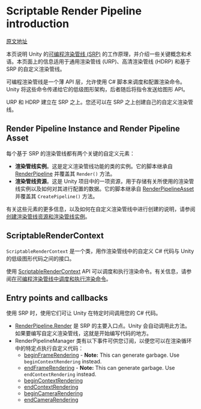 # Scriptable Render Pipeline introduction

[原文地址](https://docs.unity3d.com/2019.4/Documentation/Manual/scriptable-render-pipeline-introduction.html)

本页说明 Unity 的[可编程渲染管线 (SRP)](https://docs.unity3d.com/cn/current/Manual/ScriptableRenderPipeline.html) 的工作原理，并介绍一些关键概念和术语。本页面上的信息适用于通用渲染管线 (URP)、高清渲染管线 (HDRP) 和基于 SRP 的自定义渲染管线。

可编程渲染管线是一个薄 API 层，允许使用 C# 脚本来调度和配置渲染命令。Unity 将这些命令传递给它的低级图形架构，后者随后将指令发送给图形 API。

URP 和 HDRP 建立在 SRP 之上。您还可以在 SRP 之上创建自己的自定义渲染管线。

## Render Pipeline Instance and Render Pipeline Asset

每个基于 SRP 的渲染管线都有两个关键的自定义元素：

- **渲染管线实例**。这是定义渲染管线功能的类的实例。它的脚本继承自 [RenderPipeline](https://docs.unity3d.com/cn/current/ScriptReference/Rendering.RenderPipeline.html) 并覆盖其 `Render()` 方法。
- **渲染管线资源**。这是 Unity 项目中的一项资源，用于存储有关所使用的渲染管线实例以及如何对其进行配置的数据。它的脚本继承自 [RenderPipelineAsset](https://docs.unity3d.com/cn/current/ScriptReference/Rendering.RenderPipelineAsset.html) 并覆盖其 `CreatePipeline()` 方法。

有关这些元素的更多信息，以及如何在自定义渲染管线中进行创建的说明，请参阅[创建渲染管线资源和渲染管线实例](https://docs.unity3d.com/cn/current/Manual/srp-creating-render-pipeline-asset-and-render-pipeline-instance.html)。

## ScriptableRenderContext

`ScriptableRenderContext` 是一个类，用作渲染管线中的自定义 C# 代码与 Unity 的低级图形代码之间的接口。

使用 [ScriptableRenderContext](https://docs.unity3d.com/cn/current/ScriptReference/Rendering.ScriptableRenderContext.html) API 可以调度和执行渲染命令。有关信息，请参阅[在可编程渲染管线中调度和执行渲染命令](https://docs.unity3d.com/cn/current/Manual/srp-using-scriptable-render-context.html)。

## Entry points and callbacks

使用 SRP 时，使用它们可让 Unity 在特定时间调用您的 C# 代码。

- [RenderPipeline.Render](https://docs.unity3d.com/cn/current/ScriptReference/Rendering.RenderPipeline.Render.html) 是 SRP 的主要入口点。Unity 会自动调用此方法。如果要编写自定义渲染管线，这就是开始编写代码的地方。
- RenderPipelineManager 类有以下事件可供您订阅，以便您可以在渲染循环中的特定点执行自定义代码：
    - [beginFrameRendering](https://docs.unity3d.com/cn/current/ScriptReference/Rendering.RenderPipelineManager-beginFrameRendering.html) - **Note:** This can generate garbage. Use `beginContextRendering` instead.
    - [endFrameRendering](https://docs.unity3d.com/cn/current/ScriptReference/Rendering.RenderPipelineManager-endFrameRendering.html) - **Note:** This can generate garbage. Use `endContextRendering` instead.
    - [beginContextRendering](https://docs.unity3d.com/cn/current/ScriptReference/Rendering.RenderPipelineManager-beginContextRendering.html)
    - [endContextRendering](https://docs.unity3d.com/cn/current/ScriptReference/Rendering.RenderPipelineManager-endContextRendering.html)
    - [beginCameraRendering](https://docs.unity3d.com/cn/current/ScriptReference/Rendering.RenderPipelineManager-beginCameraRendering.html)
    - [endCameraRendering](https://docs.unity3d.com/cn/current/ScriptReference/Rendering.RenderPipelineManager-endCameraRendering.html)